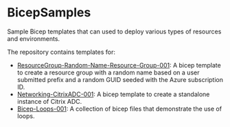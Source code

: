 # BicepSamples
Sample Bicep templates that can used to deploy various types of resources and environments.

The repository contains templates for:
* [ResourceGroup-Random-Name-Resource-Group-001](https://github.com/cpolydorou/BicepSamples/tree/main/ResourceGroup-Random-Name-Resource-Group-001): A bicep template to create a resource group with a random name based on a user submitted prefix and a random GUID seeded with the Azure subscription ID.
* [Networking-CitrixADC-001](https://github.com/cpolydorou/BicepSamples/tree/main/Networking-CitrixADC-001): A bicep template to create a standalone instance of Citrix ADC.
* [Bicep-Loops-001](https://github.com/cpolydorou/BicepSamples/tree/main/Bicep-Loops-001): A collection of bicep files that demonstrate the use of loops.
